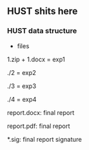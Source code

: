 ## HUST shits here

### HUST data structure

- files

1.zip + 1.docx = exp1

./2 = exp2

./3 = exp3

./4 = exp4

report.docx: final report

report.pdf: final report

\*.sig: final report signature
